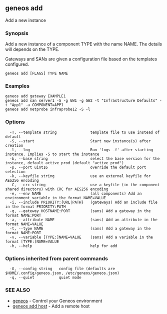 ## geneos add

Add a new instance

### Synopsis

Add a new instance of a component TYPE with the name NAME. The
details will depends on the TYPE.
	
Gateways and SANs are given a configuration file based on the templates
configured.

```
geneos add [FLAGS] TYPE NAME
```

### Examples

```
geneos add gateway EXAMPLE1
geneos add san server1 -S -g GW1 -g GW2 -t "Infrastructure Defaults" -t "App1" -a COMPONENT=APP1
geneos add netprobe infraprobe12 -S -l
```

### Options

```
  -T, --template string               template file to use instead of default
  -S, --start                         Start new instance(s) after creation
  -l, --log                           Run 'logs -f' after starting instance. Implies -S to start the instance
  -b, --base string                   select the base version for the instance, default active_prod (default "active_prod")
  -p, --port uint16                   override the default port selection
  -k, --keyfile string                use an external keyfile for AES256 encoding
  -C, --crc string                    use a keyfile (in the component shared directory) with CRC for AES256 encoding
  -e, --env NAME                      (all components) Add an environment variable in the format NAME=VALUE
  -i, --include PRIORITY:{URL|PATH}   (gateways) Add an include file in the format PRIORITY:PATH
  -g, --gateway HOSTNAME:PORT         (sans) Add a gateway in the format NAME:PORT
  -a, --attribute NAME                (sans) Add an attribute in the format NAME=VALUE
  -t, --type NAME                     (sans) Add a gateway in the format NAME:PORT
  -v, --variable [TYPE:]NAME=VALUE    (sans) Add a variable in the format [TYPE:]NAME=VALUE
  -h, --help                          help for add
```

### Options inherited from parent commands

```
  -G, --config string   config file (defaults are $HOME/.config/geneos.json, /etc/geneos/geneos.json)
  -q, --quiet           quiet mode
```

### SEE ALSO

* [geneos](geneos.md)	 - Control your Geneos environment
* [geneos add host](geneos_add_host.md)	 - Add a remote host

